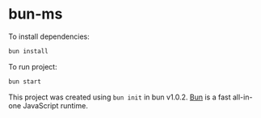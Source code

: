 # bun-ms

To install dependencies:

```bash
bun install
```

To run project:

```bash
bun start
```

This project was created using `bun init` in bun v1.0.2. [Bun](https://bun.sh) is a fast all-in-one JavaScript runtime.
